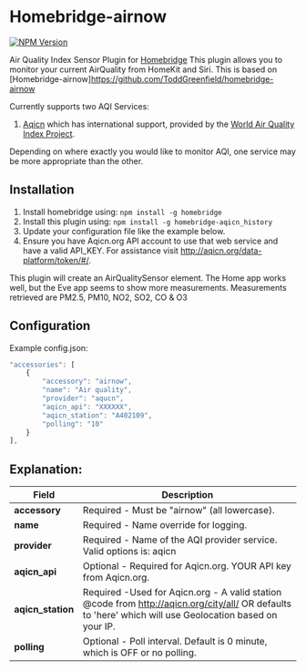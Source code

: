# Homebridge-airnow
[![NPM Version](https://img.shields.io/npm/v/homebridge-airnow.svg)](https://www.npmjs.com/package/homebridge-airnow)

Air Quality Index Sensor Plugin for [Homebridge](https://github.com/nfarina/homebridge)
This plugin allows you to monitor your current AirQuality from HomeKit and Siri.
This is based on [Homebridge-airnow]https://github.com/ToddGreenfield/homebridge-airnow

Currently supports two AQI Services:
1. [Aqicn](https://www.aqicn.org) which has international support, provided by the [World Air Quality Index Project](http://waqi.info/).

Depending on where exactly you would like to monitor AQI, one service may be more appropriate than the other.

## Installation
1. Install homebridge using: `npm install -g homebridge`
2. Install this plugin using: `npm install -g homebridge-aqicn_history`
3. Update your configuration file like the example below.
4. Ensure you have Aqicn.org API account to use that web service and have a valid API_KEY. 
For assistance visit http://aqicn.org/data-platform/token/#/.


This plugin will create an AirQualitySensor element. The Home app works well, but the Eve app seems to show more measurements. Measurements retrieved are PM2.5, PM10, NO2, SO2, CO & O3 
## Configuration
Example config.json:

```js
"accessories": [
	{
		"accessory": "airnow",
		"name": "Air quality",
		"provider": "aqucn",
		"aqicn_api": "XXXXXX",
		"aqicn_station": "A402109",
		"polling": "10"
	}
],
```



## Explanation:

Field           		| Description
------------------------|------------
**accessory**   		| Required - Must be "airnow" (all lowercase).
**name**        		| Required - Name override for logging.
**provider**       		| Required - Name of the AQI provider service. Valid options is: aqicn
**aqicn_api** 			| Optional - Required for Aqicn.org. YOUR API key from Aqicn.org.
**aqicn_station**			| Required -Used for Aqicn.org - A valid station @code from http://aqicn.org/city/all/ OR defaults to 'here' which will use Geolocation based on your IP.
**polling**				| Optional - Poll interval. Default is 0 minute, which is OFF or no polling.

